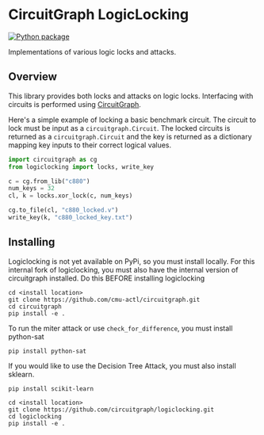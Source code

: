 # CircuitGraph LogicLocking

[![Python package](https://github.com/cmu-actl/logiclocking/actions/workflows/python-package.yml/badge.svg)](https://github.com/cmu-actl/logiclocking/actions/workflows/python-package.yml)

Implementations of various logic locks and attacks.

## Overview

This library provides both locks and attacks on logic locks. Interfacing with circuits is performed using [CircuitGraph](https://github.com/circuitgraph/circuitgraph).

Here's a simple example of locking a basic benchmark circuit. The circuit to lock must be input as a `circuitgraph.Circuit`. The locked circuits is returned as a `circuitgraph.Circuit` and the key is returned as a dictionary mapping key inputs to their correct logical values.

```python
import circuitgraph as cg
from logiclocking import locks, write_key

c = cg.from_lib("c880")
num_keys = 32
cl, k = locks.xor_lock(c, num_keys)

cg.to_file(cl, "c880_locked.v")
write_key(k, "c880_locked_key.txt")
```

## Installing

Logiclocking is not yet available on PyPi, so you must install locally.
For this internal fork of logiclocking, you must also have the internal version of circuitgraph installed. Do this BEFORE installing logiclocking
```shell
cd <install location>
git clone https://github.com/cmu-actl/circuitgraph.git
cd circuitgraph
pip install -e .
```

To run the miter attack or use `check_for_difference`, you must install python-sat

`pip install python-sat`

If you would like to use the Decision Tree Attack, you must also install sklearn.

`pip install scikit-learn`


```shell
cd <install location>
git clone https://github.com/circuitgraph/logiclocking.git
cd logiclocking
pip install -e .
```
